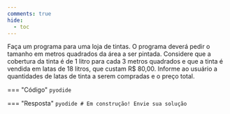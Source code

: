 ```yaml
---
comments: true
hide:
  - toc
---
```


Faça um programa para uma loja de tintas. O programa deverá pedir o tamanho em metros quadrados da área a ser pintada. Considere que a cobertura da tinta é de 1 litro para cada 3 metros quadrados e que a tinta é vendida em latas de 18 litros, que custam R$ 80,00. Informe ao usuário a quantidades de latas de tinta a serem compradas e o preço total.

=== "Código"
	```pyodide
	```

=== "Resposta"
	```pyodide
	# Em construção! Envie sua solução
	```
